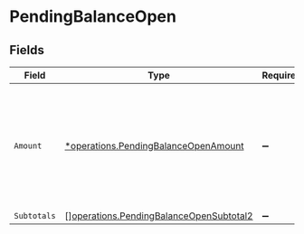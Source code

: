 # PendingBalanceOpen


## Fields

| Field                                                                                              | Type                                                                                               | Required                                                                                           | Description                                                                                        |
| -------------------------------------------------------------------------------------------------- | -------------------------------------------------------------------------------------------------- | -------------------------------------------------------------------------------------------------- | -------------------------------------------------------------------------------------------------- |
| `Amount`                                                                                           | [*operations.PendingBalanceOpenAmount](../../models/operations/pendingbalanceopenamount.md)        | :heavy_minus_sign:                                                                                 | In v2 endpoints, monetary amounts are represented as objects with a `currency` and `value` field.  |
| `Subtotals`                                                                                        | [][operations.PendingBalanceOpenSubtotal2](../../models/operations/pendingbalanceopensubtotal2.md) | :heavy_minus_sign:                                                                                 | N/A                                                                                                |